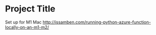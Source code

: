 # Project Title

Set up for M1 Mac
http://issamben.com/running-python-azure-function-locally-on-an-m1-m2/
